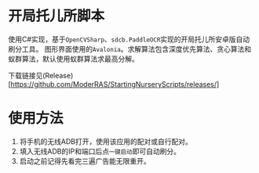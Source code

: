 # 开局托儿所脚本
使用C#实现，基于`OpenCVSharp`、`sdcb.PaddleOCR`实现的开局托儿所安卓版自动刷分工具。
图形界面使用的`Avalonia`。求解算法包含深度优先算法、贪心算法和蚁群算法，默认使用蚁群算法求最高分解。

下载链接见(Release)[https://github.com/ModerRAS/StartingNurseryScripts/releases/]

# 使用方法
1. 将手机的无线ADB打开，使用该应用的配对或自行配对。
2. 填入无线ADB的IP和端口后点`一键启动`即可自动刷分。
3. 启动之前记得先看完三遍广告能无限重开。
